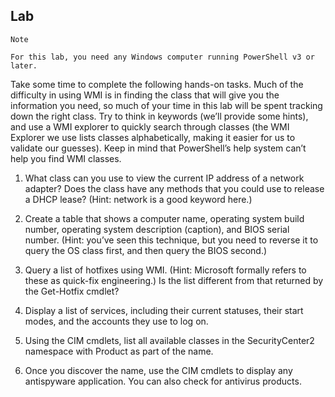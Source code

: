 ## Lab
```
Note

For this lab, you need any Windows computer running PowerShell v3 or later.
```
Take some time to complete the following hands-on tasks. Much of the difficulty in using WMI is in finding the class that will give you the information you need, so much of your time in this lab will be spent tracking down the right class. Try to think in keywords (we’ll provide some hints), and use a WMI explorer to quickly search through classes (the WMI Explorer we use lists classes alphabetically, making it easier for us to validate our guesses). Keep in mind that PowerShell’s help system can’t help you find WMI classes.


1.  What class can you use to view the current IP address of a network adapter? Does the class have any methods that you could use to release a DHCP lease? (Hint: network is a good keyword here.)

2.  Create a table that shows a computer name, operating system build number, operating system description (caption), and BIOS serial number. (Hint: you’ve seen this technique, but you need to reverse it to query the OS class first, and then query the BIOS second.)

3.  Query a list of hotfixes using WMI. (Hint: Microsoft formally refers to these as quick-fix engineering.) Is the list different from that returned by the Get-Hotfix cmdlet?

4.  Display a list of services, including their current statuses, their start modes, and the accounts they use to log on.

5.  Using the CIM cmdlets, list all available classes in the SecurityCenter2 namespace with Product as part of the name.

6.  Once you discover the name, use the CIM cmdlets to display any antispyware application. You can also check for antivirus products.






